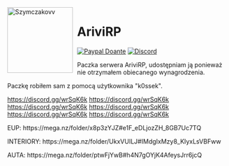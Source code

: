 <img width="150" height="150" align="left" style="float: left; margin: 0 10px 0 0;" alt="Szymczakovv" src="https://i.imgur.com/42AnCgD.jpg">  

# AriviRP
[![Paypal Doante](https://img.shields.io/badge/paypal-donate-blue.svg)](https://www.paypal.me/oplatyprimerp)
[![Discord](https://discordapp.com/api/guilds/690686401469087756/embed.png)](https://discord.gg/wrSqK6k)

Paczka serwera AriviRP, udostępniam ją ponieważ nie otrzymałem obiecanego wynagrodzenia.
<p></p>
Paczkę robiłem sam z pomocą użytkownika "k0ssek".

 https://discord.gg/wrSqK6k https://discord.gg/wrSqK6k https://discord.gg/wrSqK6k https://discord.gg/wrSqK6k https://discord.gg/wrSqK6k https://discord.gg/wrSqK6k
<p></p>
EUP: https://mega.nz/folder/x8p3zYJZ#e1F_eDLjozZH_8GB7Uc7TQ
<p></p>
INTERIORY: https://mega.nz/folder/UkxVUILJ#IMdgIxMzy8_KIyxLsVBFww
<p></p>
AUTA: https://mega.nz/folder/ptwFjYwB#h4N7gOYjK4AfeysJrr6jcQ
